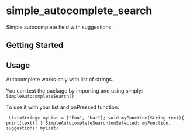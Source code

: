 # simple_autocomplete_search

Simple autocomplete field with suggestions.

## Getting Started


## Usage

Autocomplete works only with list of strings.

You can test the package by importing and using simply:
`SimpleAutocompleteSearch()`

To use it with your list and onPressed function:

`
List<String> myList = ["foo", "bar"];
void myFunction(String text){
    print(text);
}
SimpleAutocompleteSearch(onSelected: myFunction, suggestions: myList)`

